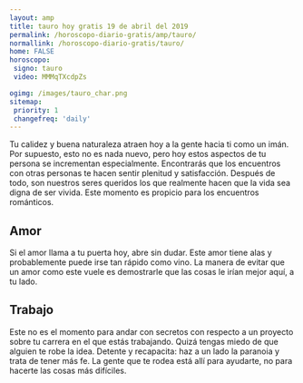 ```yaml
---
layout: amp
title: tauro hoy gratis 19 de abril del 2019 
permalink: /horoscopo-diario-gratis/amp/tauro/
normallink: /horoscopo-diario-gratis/tauro/
home: FALSE
horoscopo:
 signo: tauro
 video: MMMqTXcdpZs

ogimg: /images/tauro_char.png
sitemap:
 priority: 1
 changefreq: 'daily'
---
```



Tu calidez y buena naturaleza atraen hoy a la gente hacia ti como un imán. Por supuesto, esto no es nada nuevo, pero hoy estos aspectos de tu persona se incrementan especialmente. Encontrarás que los encuentros con otras personas te hacen sentir plenitud y satisfacción. Después de todo, son nuestros seres queridos los que realmente hacen que la vida sea digna de ser vivida. Este momento es propicio para los encuentros románticos.

## Amor

Si el amor llama a tu puerta hoy, abre sin dudar. Este amor tiene alas y probablemente puede irse tan rápido como vino. La manera de evitar que un amor como este vuele es demostrarle que las cosas le irían mejor aquí, a tu lado.

## Trabajo

Este no es el momento para andar con secretos con respecto a un proyecto sobre tu carrera en el que estás trabajando. Quizá tengas miedo de que alguien te robe la idea. Detente y recapacita: haz a un lado la paranoia y trata de tener más fe. La gente que te rodea está allí para ayudarte, no para hacerte las cosas más difíciles.